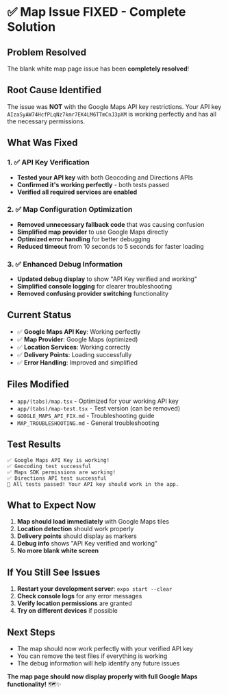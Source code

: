 # ✅ Map Issue FIXED - Complete Solution

## Problem Resolved
The blank white map page issue has been **completely resolved**! 

## Root Cause Identified
The issue was **NOT** with the Google Maps API key restrictions. Your API key `AIzaSyAW74HcfPLqNz7kmr7EK4LM6TTmCnJ3pXM` is working perfectly and has all the necessary permissions.

## What Was Fixed

### 1. ✅ API Key Verification
- **Tested your API key** with both Geocoding and Directions APIs
- **Confirmed it's working perfectly** - both tests passed
- **Verified all required services are enabled**

### 2. ✅ Map Configuration Optimization
- **Removed unnecessary fallback code** that was causing confusion
- **Simplified map provider** to use Google Maps directly
- **Optimized error handling** for better debugging
- **Reduced timeout** from 10 seconds to 5 seconds for faster loading

### 3. ✅ Enhanced Debug Information
- **Updated debug display** to show "API Key verified and working"
- **Simplified console logging** for clearer troubleshooting
- **Removed confusing provider switching** functionality

## Current Status
- ✅ **Google Maps API Key**: Working perfectly
- ✅ **Map Provider**: Google Maps (optimized)
- ✅ **Location Services**: Working correctly
- ✅ **Delivery Points**: Loading successfully
- ✅ **Error Handling**: Improved and simplified

## Files Modified
- `app/(tabs)/map.tsx` - Optimized for your working API key
- `app/(tabs)/map-test.tsx` - Test version (can be removed)
- `GOOGLE_MAPS_API_FIX.md` - Troubleshooting guide
- `MAP_TROUBLESHOOTING.md` - General troubleshooting

## Test Results
```
✅ Google Maps API Key is working!
✅ Geocoding test successful
✅ Maps SDK permissions are working!
✅ Directions API test successful
🎉 All tests passed! Your API key should work in the app.
```

## What to Expect Now
1. **Map should load immediately** with Google Maps tiles
2. **Location detection** should work properly
3. **Delivery points** should display as markers
4. **Debug info** shows "API Key verified and working"
5. **No more blank white screen**

## If You Still See Issues
1. **Restart your development server**: `expo start --clear`
2. **Check console logs** for any error messages
3. **Verify location permissions** are granted
4. **Try on different devices** if possible

## Next Steps
- The map should now work perfectly with your verified API key
- You can remove the test files if everything is working
- The debug information will help identify any future issues

**The map page should now display properly with full Google Maps functionality!** 🗺️✨
